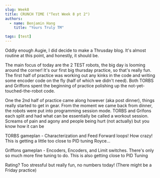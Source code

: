 ```yaml
---
slug: Week8
title: CRUNCH TIME ("Test Week 8 pt 2")
authors:
  - name: Benjamin Hang
    title: "Yours Truly TM"

tags: [test]
---
```


Oddly enough Augie, I did decide to make a Thrusday blog. It's almost routine at this point, and honestly, it should be.

The main focus of today are the 2 TEST robots, the big day is looming around the corner! It's our first big thursday practice, so that's really fun. The first half of practice was working out any kinks in the code and writing some encoder code on the fly (half of which we didn't need). Both TORBS and Griffons spent the beginning of practice polishing up the not-yet-touched-the-robot code. 

One the 2nd half of practice came along however (aka post dinner), things really started to get in gear. From the moment we came back from dinner, the robots were put into programming session mode. TORBS and Grifons each split and had what can be essentially be called a workout session. Screams of pain and agony and people being hurt (not actually) but you know how it can be

TORBS gameplan - Characterization and Feed Forward loops! How crazy! This is getting a little too close to PID tuning Royce...

Griffons gameplan - Encoders, Encoders, and Limit switches. There's only so much more fine tuning to do. This is also getting close to PID Tuning

Rating? Too stressful but really fun, no numbers today!
(There might be a Friday practice)
